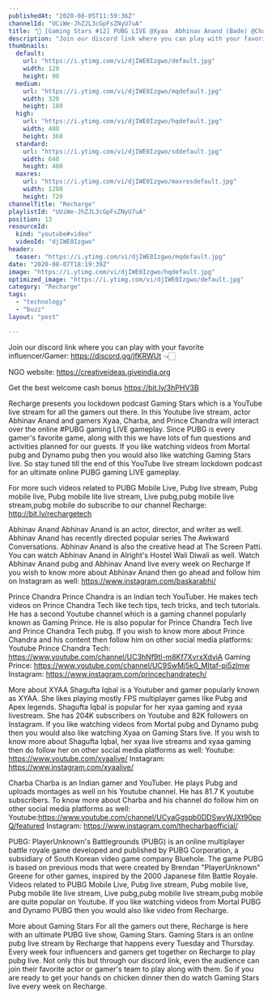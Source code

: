 ```yaml
---
publishedAt: "2020-08-05T11:59:36Z"
channelId: "UCiWe-JhZJL3cGpFsZNyU7uA"
title: "🔴 [Gaming Stars #12] PUBG LIVE @Xyaa  Abhinav Anand (Bade) @Charba  @Prince Chandra Tech"
description: "Join our discord link where you can play with your favorite influencer/Gamer: https://discord.gg/jfKRWUt 👈🏻\n\nNGO website: https://creativeideas.giveindia.org \n\nGet the best welcome cash bonus https://bit.ly/3hPHV3B\n\nRecharge presents you lockdown podcast Gaming Stars which is a YouTube live stream for all the gamers out there. In this Youtube live stream, actor Abhinav Anand and gamers Xyaa, Charba, and Prince Chandra will interact over the online #PUBG gaming LIVE gameplay. Since PUBG is every gamer's favorite game, along with this we have lots of fun questions and activities planned for our guests.  If you like watching videos from Mortal pubg and Dynamo pubg then you would also like watching Gaming Stars live. So stay tuned till the end of this YouTube live stream lockdown podcast for an ultimate online PUBG gaming LIVE gameplay.\n\nFor more such videos related to PUBG Mobile Live, Pubg live stream, Pubg mobile live, Pubg mobile lite live stream, Live pubg,pubg mobile live stream,pubg mobile do subscribe to our channel Recharge: http://bit.ly/rechargetech\n\n\nAbhinav Anand\nAbhinav Anand is an actor, director, and writer as well. Abhinav Anand has recently directed popular series The Awkward Conversations. Abhinav Anand is also the creative head at The Screen Patti. You can watch Abhinav Anand in Alright's Hostel Wali Diwali as well. Watch Abhinav Anand pubg and Abhinav Anand live every week on Recharge If you wish to know more about Abhinav Anand then go ahead and follow him on Instagram as well: https://www.instagram.com/baskarabhi/\n\nPrince Chandra\nPrince Chandra is an Indian tech YouTuber. He makes tech videos on Prince Chandra Tech like tech tips, tech tricks, and tech tutorials. He has a second Youtube channel which is a gaming channel popularly known as Gaming Prince. He is also popular for Prince Chandra Tech live and Prince Chandra Tech pubg. If you wish to know more about Prince Chandra and his content then follow him on other social media platforms:\nYoutube Prince Chandra Tech: https://www.youtube.com/channel/UC3hNf9tl-m8Kf7XvrxXdviA Gaming Prince: https://www.youtube.com/channel/UC9SwMj5k0_MItaf-pi5zImw \nInstagram: https://www.instagram.com/princechandratech/\n\nMore about XYAA\nShagufta Iqbal is a Youtuber and gamer popularly known as XYAA. She likes playing mostly FPS multiplayer games like Pubg and Apex legends. Shagufta Iqbal is popular for her xyaa gaming and xyaa livestream. She has 204K subscribers on Youtube and 82K followers on Instagram.  If you like watching videos from Mortal pubg and Dynamo pubg then you would also like watching Xyaa on Gaming Stars live. If you wish to know more about Shagufta Iqbal, her xyaa live streams and xyaa gaming then do follow her on other social media platforms as well: Youtube: https://www.youtube.com/xyaalive/ Instagram: https://www.instagram.com/xyaalive/\n\nCharba\nCharba is an Indian gamer and YouTuber. He plays Pubg and uploads montages as well on his Youtube channel. He has 81.7 K youtube subscribers. To know more about Charba and his channel do follow him on other social media platforms as well: \nYoutube:https://www.youtube.com/channel/UCyaGgspb0DDSwvWJXt90ppQ/featured\nInstagram: https://www.instagram.com/thecharbaofficial/\n\nPUBG:\nPlayerUnknown's Battlegrounds (PUBG) is an online multiplayer battle royale game developed and published by PUBG Corporation, a subsidiary of South Korean video game company Bluehole. The game PUBG is based on previous mods that were created by Brendan \"PlayerUnknown\" Greene for other games, inspired by the 2000 Japanese film Battle Royale. Videos related to PUBG Mobile Live, Pubg live stream, Pubg mobile live, Pubg mobile lite live stream, Live pubg,pubg mobile live stream,pubg mobile are quite popular on Youtube. If you like watching videos from Mortal PUBG and Dynamo PUBG then you would also like video from Recharge.\n\nMore about Gaming Stars\nFor all the gamers out there, Recharge is here with an ultimate PUBG live show, Gaming Stars. Gaming Stars is an online pubg live stream by Recharge that happens every Tuesday and Thursday. Every week four influencers and gamers get together on Recharge to play pubg live. Not only this but through our discord link, even the audience can join their favorite actor or gamer's team to play along with them. So if you are ready to get your hands on chicken dinner then do watch Gaming Stars live every week on Recharge."
thumbnails:
  default:
    url: "https://i.ytimg.com/vi/djIWE0Izgwo/default.jpg"
    width: 120
    height: 90
  medium:
    url: "https://i.ytimg.com/vi/djIWE0Izgwo/mqdefault.jpg"
    width: 320
    height: 180
  high:
    url: "https://i.ytimg.com/vi/djIWE0Izgwo/hqdefault.jpg"
    width: 480
    height: 360
  standard:
    url: "https://i.ytimg.com/vi/djIWE0Izgwo/sddefault.jpg"
    width: 640
    height: 480
  maxres:
    url: "https://i.ytimg.com/vi/djIWE0Izgwo/maxresdefault.jpg"
    width: 1280
    height: 720
channelTitle: "Recharge"
playlistId: "UUiWe-JhZJL3cGpFsZNyU7uA"
position: 13
resourceId:
  kind: "youtube#video"
  videoId: "djIWE0Izgwo"
header:
  teaser: "https://i.ytimg.com/vi/djIWE0Izgwo/mqdefault.jpg"
date: "2020-08-07T18:19:39Z"
image: "https://i.ytimg.com/vi/djIWE0Izgwo/hqdefault.jpg"
optimized_image: "https://i.ytimg.com/vi/djIWE0Izgwo/default.jpg"
category: "Recharge"
tags:
  - "technology"
  - "buzz"
layout: "post"

---
```

Join our discord link where you can play with your favorite influencer/Gamer: https://discord.gg/jfKRWUt 👈🏻

NGO website: https://creativeideas.giveindia.org 

Get the best welcome cash bonus https://bit.ly/3hPHV3B

Recharge presents you lockdown podcast Gaming Stars which is a YouTube live stream for all the gamers out there. In this Youtube live stream, actor Abhinav Anand and gamers Xyaa, Charba, and Prince Chandra will interact over the online #PUBG gaming LIVE gameplay. Since PUBG is every gamer's favorite game, along with this we have lots of fun questions and activities planned for our guests.  If you like watching videos from Mortal pubg and Dynamo pubg then you would also like watching Gaming Stars live. So stay tuned till the end of this YouTube live stream lockdown podcast for an ultimate online PUBG gaming LIVE gameplay.

For more such videos related to PUBG Mobile Live, Pubg live stream, Pubg mobile live, Pubg mobile lite live stream, Live pubg,pubg mobile live stream,pubg mobile do subscribe to our channel Recharge: http://bit.ly/rechargetech


Abhinav Anand
Abhinav Anand is an actor, director, and writer as well. Abhinav Anand has recently directed popular series The Awkward Conversations. Abhinav Anand is also the creative head at The Screen Patti. You can watch Abhinav Anand in Alright's Hostel Wali Diwali as well. Watch Abhinav Anand pubg and Abhinav Anand live every week on Recharge If you wish to know more about Abhinav Anand then go ahead and follow him on Instagram as well: https://www.instagram.com/baskarabhi/

Prince Chandra
Prince Chandra is an Indian tech YouTuber. He makes tech videos on Prince Chandra Tech like tech tips, tech tricks, and tech tutorials. He has a second Youtube channel which is a gaming channel popularly known as Gaming Prince. He is also popular for Prince Chandra Tech live and Prince Chandra Tech pubg. If you wish to know more about Prince Chandra and his content then follow him on other social media platforms:
Youtube Prince Chandra Tech: https://www.youtube.com/channel/UC3hNf9tl-m8Kf7XvrxXdviA Gaming Prince: https://www.youtube.com/channel/UC9SwMj5k0_MItaf-pi5zImw 
Instagram: https://www.instagram.com/princechandratech/

More about XYAA
Shagufta Iqbal is a Youtuber and gamer popularly known as XYAA. She likes playing mostly FPS multiplayer games like Pubg and Apex legends. Shagufta Iqbal is popular for her xyaa gaming and xyaa livestream. She has 204K subscribers on Youtube and 82K followers on Instagram.  If you like watching videos from Mortal pubg and Dynamo pubg then you would also like watching Xyaa on Gaming Stars live. If you wish to know more about Shagufta Iqbal, her xyaa live streams and xyaa gaming then do follow her on other social media platforms as well: Youtube: https://www.youtube.com/xyaalive/ Instagram: https://www.instagram.com/xyaalive/

Charba
Charba is an Indian gamer and YouTuber. He plays Pubg and uploads montages as well on his Youtube channel. He has 81.7 K youtube subscribers. To know more about Charba and his channel do follow him on other social media platforms as well: 
Youtube:https://www.youtube.com/channel/UCyaGgspb0DDSwvWJXt90ppQ/featured
Instagram: https://www.instagram.com/thecharbaofficial/

PUBG:
PlayerUnknown's Battlegrounds (PUBG) is an online multiplayer battle royale game developed and published by PUBG Corporation, a subsidiary of South Korean video game company Bluehole. The game PUBG is based on previous mods that were created by Brendan "PlayerUnknown" Greene for other games, inspired by the 2000 Japanese film Battle Royale. Videos related to PUBG Mobile Live, Pubg live stream, Pubg mobile live, Pubg mobile lite live stream, Live pubg,pubg mobile live stream,pubg mobile are quite popular on Youtube. If you like watching videos from Mortal PUBG and Dynamo PUBG then you would also like video from Recharge.

More about Gaming Stars
For all the gamers out there, Recharge is here with an ultimate PUBG live show, Gaming Stars. Gaming Stars is an online pubg live stream by Recharge that happens every Tuesday and Thursday. Every week four influencers and gamers get together on Recharge to play pubg live. Not only this but through our discord link, even the audience can join their favorite actor or gamer's team to play along with them. So if you are ready to get your hands on chicken dinner then do watch Gaming Stars live every week on Recharge.